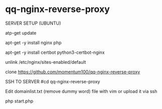 # qq-nginx-reverse-proxy

SERVER SETUP (UBUNTU)

atp-get update

apt-get -y install nginx php 

apt-get -y install certbot python3-certbot-nginx 

unlink /etc/nginx/sites-enabled/default

clone https://github.com/momentum100/qq-nginx-reverse-proxy


SSH TO SERVER
#cd qq-nginx-reverse-proxy

Edit domainlist.txt (remove dummy word) file with vim or upload it via ssh

php start.php
